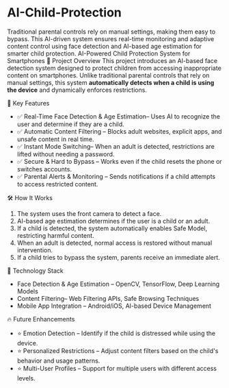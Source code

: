 # AI-Child-Protection
Traditional parental controls rely on manual settings, making them easy to bypass. This AI-driven system ensures real-time monitoring and adaptive content control using face detection and AI-based age estimation for smarter child protection.
 AI-Powered Child Protection System for Smartphones
 📌 Project Overview
This project introduces an AI-based face detection system designed to protect children from accessing inappropriate content on smartphones. Unlike traditional parental controls that rely on manual settings, this system **automatically detects when a child is using the device** and dynamically enforces restrictions.

🚀 Key Features
- ✅ Real-Time Face Detection & Age Estimation– Uses AI to recognize the user and determine if they are a child.
- ✅ Automatic Content Filtering – Blocks adult websites, explicit apps, and unsafe content in real time.
- ✅ Instant Mode Switching– When an adult is detected, restrictions are lifted without needing a password.
- ✅ Secure & Hard to Bypass – Works even if the child resets the phone or switches accounts.
- ✅ Parental Alerts & Monitoring – Sends notifications if a child attempts to access restricted content.

🛠️ How It Works
1. The system uses the front camera to detect a face.
2. AI-based age estimation determines if the user is a child or an adult.
3. If a child is detected, the system automatically enables Safe Model, restricting harmful content.
4. When an adult is detected, normal access is restored without manual intervention.
5. If a child tries to bypass the system, parents receive an immediate alert.

🔧 Technology Stack
- Face Detection & Age Estimation – OpenCV, TensorFlow, Deep Learning Models
- Content Filtering– Web Filtering APIs, Safe Browsing Techniques
- Mobile App Integration – Android/iOS, AI-based Device Management

🔥 Future Enhancements
- ⭐ Emotion Detection – Identify if the child is distressed while using the device.
- ⭐ Personalized Restrictions – Adjust content filters based on the child's behavior and usage patterns.
- ⭐ Multi-User Profiles – Support for multiple users with different access levels.
